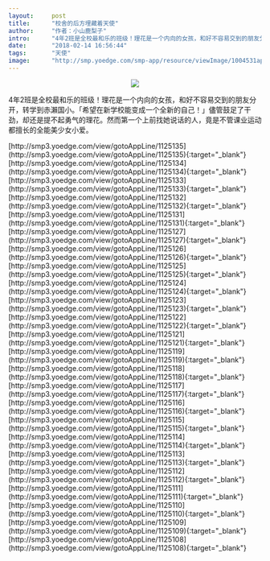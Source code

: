 ```yaml
---
layout:     post
title:      "校舍的后方埋藏着天使"
author:     "作者：小山鹿梨子"
intro:      "4年2班是全校最和乐的班级！理花是一个内向的女孩，和好不容易交到的朋友分开，转学到赤瀨国小。「希望在新学校能变成一个全新的自己！」儘管鼓足了干劲，却还是提不起勇气的理花。然而第一个上前找她说话的人，竟是不管课业运动都擅长的全能美少女小爱。"
date:       "2018-02-14 16:56:44"
tags:       "天使"
image:      "http://smp.yoedge.com/smp-app/resource/viewImage/1004531appline.png"
---
```

<div style="text-align: center">
<p><img src="http://smp.yoedge.com/smp-app/resource/viewImage/1004531appline.png"/></p>
</div>
<p class="post-meta">
<span>4年2班是全校最和乐的班级！理花是一个内向的女孩，和好不容易交到的朋友分开，转学到赤瀨国小。「希望在新学校能变成一个全新的自己！」儘管鼓足了干劲，却还是提不起勇气的理花。然而第一个上前找她说话的人，竟是不管课业运动都擅长的全能美少女小爱。</span>
</p>
[http://smp3.yoedge.com/view/gotoAppLine/1125135](http://smp3.yoedge.com/view/gotoAppLine/1125135){:target="_blank"}
[http://smp3.yoedge.com/view/gotoAppLine/1125134](http://smp3.yoedge.com/view/gotoAppLine/1125134){:target="_blank"}
[http://smp3.yoedge.com/view/gotoAppLine/1125133](http://smp3.yoedge.com/view/gotoAppLine/1125133){:target="_blank"}
[http://smp3.yoedge.com/view/gotoAppLine/1125132](http://smp3.yoedge.com/view/gotoAppLine/1125132){:target="_blank"}
[http://smp3.yoedge.com/view/gotoAppLine/1125131](http://smp3.yoedge.com/view/gotoAppLine/1125131){:target="_blank"}
[http://smp3.yoedge.com/view/gotoAppLine/1125127](http://smp3.yoedge.com/view/gotoAppLine/1125127){:target="_blank"}
[http://smp3.yoedge.com/view/gotoAppLine/1125126](http://smp3.yoedge.com/view/gotoAppLine/1125126){:target="_blank"}
[http://smp3.yoedge.com/view/gotoAppLine/1125125](http://smp3.yoedge.com/view/gotoAppLine/1125125){:target="_blank"}
[http://smp3.yoedge.com/view/gotoAppLine/1125124](http://smp3.yoedge.com/view/gotoAppLine/1125124){:target="_blank"}
[http://smp3.yoedge.com/view/gotoAppLine/1125123](http://smp3.yoedge.com/view/gotoAppLine/1125123){:target="_blank"}
[http://smp3.yoedge.com/view/gotoAppLine/1125122](http://smp3.yoedge.com/view/gotoAppLine/1125122){:target="_blank"}
[http://smp3.yoedge.com/view/gotoAppLine/1125121](http://smp3.yoedge.com/view/gotoAppLine/1125121){:target="_blank"}
[http://smp3.yoedge.com/view/gotoAppLine/1125119](http://smp3.yoedge.com/view/gotoAppLine/1125119){:target="_blank"}
[http://smp3.yoedge.com/view/gotoAppLine/1125118](http://smp3.yoedge.com/view/gotoAppLine/1125118){:target="_blank"}
[http://smp3.yoedge.com/view/gotoAppLine/1125117](http://smp3.yoedge.com/view/gotoAppLine/1125117){:target="_blank"}
[http://smp3.yoedge.com/view/gotoAppLine/1125116](http://smp3.yoedge.com/view/gotoAppLine/1125116){:target="_blank"}
[http://smp3.yoedge.com/view/gotoAppLine/1125115](http://smp3.yoedge.com/view/gotoAppLine/1125115){:target="_blank"}
[http://smp3.yoedge.com/view/gotoAppLine/1125114](http://smp3.yoedge.com/view/gotoAppLine/1125114){:target="_blank"}
[http://smp3.yoedge.com/view/gotoAppLine/1125113](http://smp3.yoedge.com/view/gotoAppLine/1125113){:target="_blank"}
[http://smp3.yoedge.com/view/gotoAppLine/1125112](http://smp3.yoedge.com/view/gotoAppLine/1125112){:target="_blank"}
[http://smp3.yoedge.com/view/gotoAppLine/1125111](http://smp3.yoedge.com/view/gotoAppLine/1125111){:target="_blank"}
[http://smp3.yoedge.com/view/gotoAppLine/1125110](http://smp3.yoedge.com/view/gotoAppLine/1125110){:target="_blank"}
[http://smp3.yoedge.com/view/gotoAppLine/1125109](http://smp3.yoedge.com/view/gotoAppLine/1125109){:target="_blank"}
[http://smp3.yoedge.com/view/gotoAppLine/1125108](http://smp3.yoedge.com/view/gotoAppLine/1125108){:target="_blank"}


